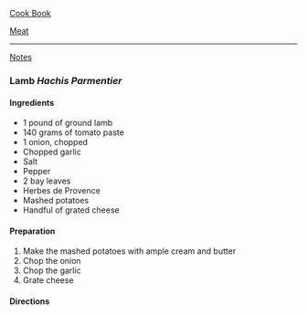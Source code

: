[Cook Book](https://github.com/vmsmith/CookBook/blob/master/README.md)  

[Meat](https://github.com/vmsmith/CookBook/blob/master/meat.md)  

----  

[Notes](https://github.com/vmsmith/CookBook/blob/master/notes.md)  

### Lamb *Hachis Parmentier*  

#### Ingredients  
* 1 pound of ground lamb   
* 140 grams of tomato paste   
* 1 onion, chopped   
* Chopped garlic  
* Salt  
* Pepper  
* 2 bay leaves  
* Herbes de Provence   
* Mashed potatoes  
* Handful of grated cheese  

#### Preparation  

1. Make the mashed potatoes with ample cream and butter  
2. Chop the onion  
3. Chop the garlic  
4. Grate cheese  

#### Directions  
